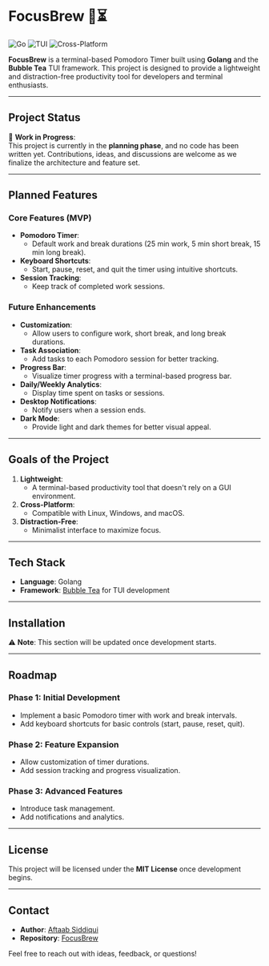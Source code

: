 # FocusBrew 🍵⏳

![Go](https://img.shields.io/badge/Go-1.20+-blue)
![TUI](https://img.shields.io/badge/TUI-BubbleTea-yellowgreen)
![Cross-Platform](https://img.shields.io/badge/Platform-Linux%20|%20Windows%20|%20macOS-blue)

**FocusBrew** is a terminal-based Pomodoro Timer built using **Golang** and the **Bubble Tea** TUI framework. This project is designed to provide a lightweight and distraction-free productivity tool for developers and terminal enthusiasts.

---

## **Project Status**

🚧 **Work in Progress**:  
This project is currently in the **planning phase**, and no code has been written yet. Contributions, ideas, and discussions are welcome as we finalize the architecture and feature set.

---

## **Planned Features**

### **Core Features (MVP)**
- **Pomodoro Timer**:
  - Default work and break durations (25 min work, 5 min short break, 15 min long break).
- **Keyboard Shortcuts**:
  - Start, pause, reset, and quit the timer using intuitive shortcuts.
- **Session Tracking**:
  - Keep track of completed work sessions.

### **Future Enhancements**
- **Customization**:
  - Allow users to configure work, short break, and long break durations.
- **Task Association**:
  - Add tasks to each Pomodoro session for better tracking.
- **Progress Bar**:
  - Visualize timer progress with a terminal-based progress bar.
- **Daily/Weekly Analytics**:
  - Display time spent on tasks or sessions.
- **Desktop Notifications**:
  - Notify users when a session ends.
- **Dark Mode**:
  - Provide light and dark themes for better visual appeal.

---

## **Goals of the Project**

1. **Lightweight**:
   - A terminal-based productivity tool that doesn't rely on a GUI environment.
2. **Cross-Platform**:
   - Compatible with Linux, Windows, and macOS.
3. **Distraction-Free**:
   - Minimalist interface to maximize focus.

---

## **Tech Stack**

- **Language**: Golang
- **Framework**: [Bubble Tea](https://github.com/charmbracelet/bubbletea) for TUI development

---

## **Installation**

⚠️ **Note**: This section will be updated once development starts.

---

## **Roadmap**

### Phase 1: Initial Development
- Implement a basic Pomodoro timer with work and break intervals.
- Add keyboard shortcuts for basic controls (start, pause, reset, quit).

### Phase 2: Feature Expansion
- Allow customization of timer durations.
- Add session tracking and progress visualization.

### Phase 3: Advanced Features
- Introduce task management.
- Add notifications and analytics.

---

## **License**
This project will be licensed under the **MIT License** once development begins.

---

## **Contact**
- **Author**: [Aftaab Siddiqui](https://github.com/MaskedSyntax)
- **Repository**: [FocusBrew](https://github.com/MaskedSyntax/FocusBrew)

Feel free to reach out with ideas, feedback, or questions!
